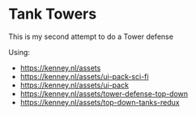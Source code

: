 # Tank Towers


This is my second attempt to do a Tower defense

Using:
- https://kenney.nl/assets
- https://kenney.nl/assets/ui-pack-sci-fi
- https://kenney.nl/assets/ui-pack
- https://kenney.nl/assets/tower-defense-top-down
- https://kenney.nl/assets/top-down-tanks-redux
